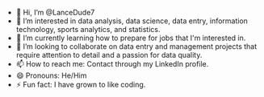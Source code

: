 - 👋 Hi, I’m @LanceDude7
- 👀 I’m interested in data analysis, data science, data entry, information technology, sports analytics, and statistics.
- 🌱 I’m currently learning how to prepare for jobs that I'm interested in.
- 💞️ I’m looking to collaborate on data entry and management projects that require attention to detail and a passion for data quality.
- 📫 How to reach me: Contact through my LinkedIn profile.
- 😄 Pronouns: He/Him
- ⚡ Fun fact: I have grown to like coding.

<!---
LanceDude7/LanceDude7 is a ✨ special ✨ repository because its `README.md` (this file) appears on your GitHub profile.
You can click the Preview link to take a look at your changes.
--->
